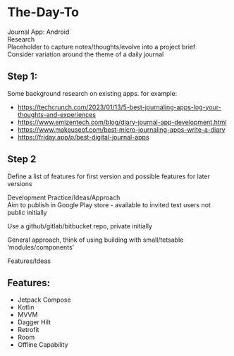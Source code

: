 # The-Day-To

Journal App: Android  
Research  
Placeholder to capture notes/thoughts/evolve into a project brief  
Consider variation around the theme of a daily journal  

## Step 1:  
Some background research on existing apps. for example:  

- https://techcrunch.com/2023/01/13/5-best-journaling-apps-log-your-thoughts-and-experiences  
- https://www.emizentech.com/blog/diary-journal-app-development.html  
- https://www.makeuseof.com/best-micro-journaling-apps-write-a-diary  
- https://friday.app/p/best-digital-journal-apps  

## Step 2  
Define a list of features for first version and possible features for later versions  

Development Practice/Ideas/Approach  
Aim to publish in Google Play store - available to invited test users not public initially  

Use a github/gitlab/bitbucket repo, private initially  

General approach, think of using building with small/tetsable ‘modules/components’  

Features/Ideas  

## Features: 
- Jetpack Compose  
- Kotlin  
- MVVM  
- Dagger Hilt  
- Retrofit  
- Room  
- Offline Capability  


